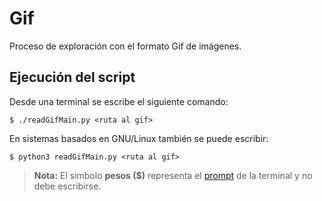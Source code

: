# Gif

Proceso de exploración con el formato Gif de imágenes.


## Ejecución del script

Desde una terminal se escribe el siguiente comando:

    $ ./readGifMain.py <ruta al gif>

En sistemas basados en GNU/Linux también se puede escribir:

    $ python3 readGifMain.py <ruta al gif>

> **Nota:** El simbolo **pesos ($)** representa el [prompt](https://en.wikipedia.org/wiki/Command-line_interface#Command_prompt) de la terminal y no debe escribirse.
